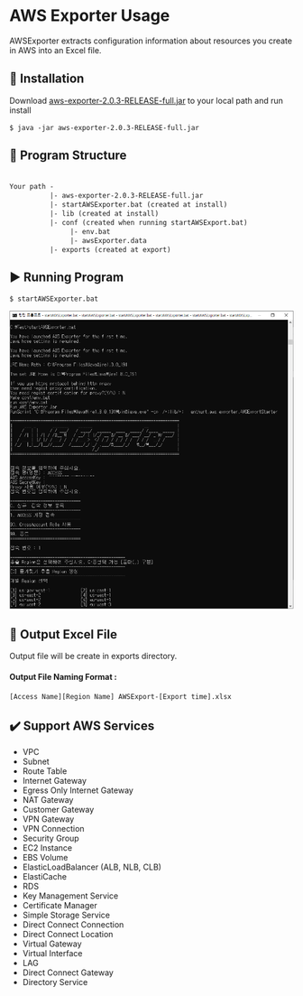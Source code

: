AWS Exporter Usage
=============

AWSExporter extracts configuration information about resources you create in AWS into an Excel file.

:wrench: Installation
-------------

Download [aws-exporter-2.0.3-RELEASE-full.jar](https://github.com/anthunt/aws-exporter/releases/download/2.0.3-RELEASE/aws-exporter-2.0.3-RELEASE-full.jar) to your local path and run install
```
$ java -jar aws-exporter-2.0.3-RELEASE-full.jar
```

:file_folder: Program Structure
-------------
<pre><code>
Your path -
          |- aws-exporter-2.0.3-RELEASE-full.jar
          |- startAWSExporter.bat (created at install)
          |- lib (created at install)
          |- conf (created when running startAWSExport.bat)
               |- env.bat
               |- awsExporter.data
          |- exports (created at export)
</code></pre>

:arrow_forward: Running Program
-------------

```
$ startAWSExporter.bat
```

<p align="center">
  <img src="https://github.com/anthunt/aws-exporter/blob/master/running.png?raw=true">
</p>

:pencil: Output Excel File
-------------
Output file will be create in exports directory.
#### Output File Naming Format : 
```
[Access Name][Region Name] AWSExport-[Export time].xlsx
```

:heavy_check_mark: Support AWS Services
-------------

+ VPC
+ Subnet
+ Route Table
+ Internet Gateway
+ Egress Only Internet Gateway
+ NAT Gateway
+ Customer Gateway
+ VPN Gateway
+ VPN Connection
+ Security Group
+ EC2 Instance
+ EBS Volume
+ ElasticLoadBalancer (ALB, NLB, CLB)
+ ElastiCache
+ RDS
+ Key Management Service
+ Certificate Manager
+ Simple Storage Service
+ Direct Connect Connection
+ Direct Connect Location
+ Virtual Gateway
+ Virtual Interface
+ LAG
+ Direct Connect Gateway
+ Directory Service
